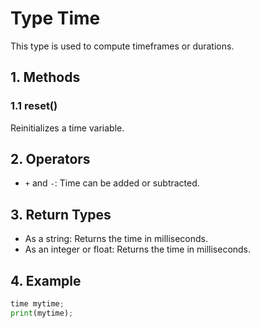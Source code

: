 # Type Time

This type is used to compute timeframes or durations.

## 1. Methods

### 1.1 reset()
Reinitializes a time variable.

## 2. Operators

- `+` and `-`: Time can be added or subtracted.

## 3. Return Types

- As a string: Returns the time in milliseconds.
- As an integer or float: Returns the time in milliseconds.

## 4. Example

```python
time mytime;
print(mytime);
```